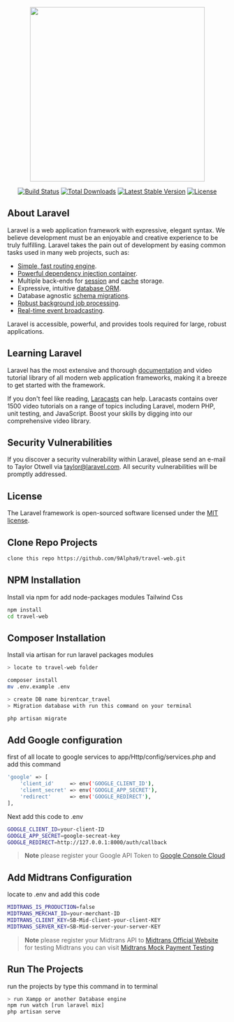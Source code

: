 <p align="center"><a href="https://laravel.com" target="_blank"><img src="https://raw.githubusercontent.com/laravel/art/master/logo-lockup/5%20SVG/2%20CMYK/1%20Full%20Color/laravel-logolockup-cmyk-red.svg" width="400"></a></p>

<p align="center">
<a href="https://travis-ci.org/laravel/framework"><img src="https://travis-ci.org/laravel/framework.svg" alt="Build Status"></a>
<a href="https://packagist.org/packages/laravel/framework"><img src="https://img.shields.io/packagist/dt/laravel/framework" alt="Total Downloads"></a>
<a href="https://packagist.org/packages/laravel/framework"><img src="https://img.shields.io/packagist/v/laravel/framework" alt="Latest Stable Version"></a>
<a href="https://packagist.org/packages/laravel/framework"><img src="https://img.shields.io/packagist/l/laravel/framework" alt="License"></a>
</p>

## About Laravel

Laravel is a web application framework with expressive, elegant syntax. We believe development must be an enjoyable and creative experience to be truly fulfilling. Laravel takes the pain out of development by easing common tasks used in many web projects, such as:

- [Simple, fast routing engine](https://laravel.com/docs/routing).
- [Powerful dependency injection container](https://laravel.com/docs/container).
- Multiple back-ends for [session](https://laravel.com/docs/session) and [cache](https://laravel.com/docs/cache) storage.
- Expressive, intuitive [database ORM](https://laravel.com/docs/eloquent).
- Database agnostic [schema migrations](https://laravel.com/docs/migrations).
- [Robust background job processing](https://laravel.com/docs/queues).
- [Real-time event broadcasting](https://laravel.com/docs/broadcasting).

Laravel is accessible, powerful, and provides tools required for large, robust applications.

## Learning Laravel

Laravel has the most extensive and thorough [documentation](https://laravel.com/docs) and video tutorial library of all modern web application frameworks, making it a breeze to get started with the framework.

If you don't feel like reading, [Laracasts](https://laracasts.com) can help. Laracasts contains over 1500 video tutorials on a range of topics including Laravel, modern PHP, unit testing, and JavaScript. Boost your skills by digging into our comprehensive video library.

## Security Vulnerabilities

If you discover a security vulnerability within Laravel, please send an e-mail to Taylor Otwell via [taylor@laravel.com](mailto:taylor@laravel.com). All security vulnerabilities will be promptly addressed.

## License

The Laravel framework is open-sourced software licensed under the [MIT license](https://opensource.org/licenses/MIT).

## Clone Repo Projects

```bash
clone this repo https://github.com/9Alpha9/travel-web.git
```

## NPM Installation
Install via npm for add node-packages modules Tailwind Css 

```bash
npm install
cd travel-web
```
## Composer Installation
Install via artisan for run laravel packages modules 

```bash
> locate to travel-web folder

composer install
mv .env.example .env

> create DB name birentcar_travel
> Migration database with run this command on your terminal

php artisan migrate
```

## Add Google configuration
first of all locate to google services to app/Http/config/services.php and add this command 
```bash
'google' => [
    'client_id'     => env('GOOGLE_CLIENT_ID'),
    'client_secret' => env('GOOGLE_APP_SECRET'),
    'redirect'      => env('GOOGLE_REDIRECT'),
],
```
Next add this code to .env 

```bash
GOOGLE_CLIENT_ID=your-client-ID
GOOGLE_APP_SECRET=google-secreat-key
GOOGLE_REDIRECT=http://127.0.0.1:8000/auth/callback
```
> **Note**
> please register your Google API Token to [Google Console Cloud](https://console.cloud.google.com/)


## Add Midtrans Configuration
locate to .env and add this code
```bash
MIDTRANS_IS_PRODUCTION=false
MIDTRANS_MERCHAT_ID=your-merchant-ID
MIDTRANS_CLIENT_KEY=SB-Mid-client-your-client-KEY
MIDTRANS_SERVER_KEY=SB-Mid-server-your-server-KEY
```
> **Note**
> please register your Midtrans API to [Midtrans Official Website](https://midtrans.com/id)
> for testing Midtrans you can visit [Midtrans Mock Payment Testing](https://simulator.sandbox.midtrans.com/bca/klikbca/index)

## Run The Projects
run the projects by type this command in to terminal
```bash
> run Xampp or another Database engine
npm run watch [run laravel mix]
php artisan serve
```


